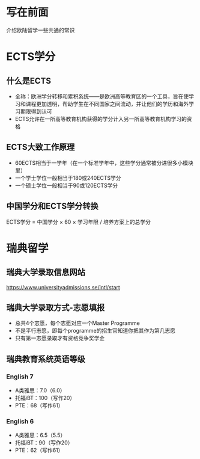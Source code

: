 # 写在前面

介绍欧陆留学一些共通的常识

# ECTS学分

## 什么是ECTS

* 全称：欧洲学分转移和累积系统——是欧洲高等教育区的一个工具，旨在使学习和课程更加透明，帮助学生在不同国家之间流动，并让他们的学历和海外学习期限得到认可
* ECTS允许在一所高等教育机构获得的学分计入另一所高等教育机构学习的资格

## ECTS大致工作原理

* 60ECTS相当于一学年（在一个标准学年中，这些学分通常被分进很多小模块里）
* 一个学士学位一般相当于180或240ECTS学分
* 一个硕士学位一般相当于90或120ECTS学分

## 中国学分和ECTS学分转换

ECTS学分 = 中国学分 × 60 × 学习年限 / 培养方案上的总学分

# 瑞典留学

## 瑞典大学录取信息网站

https://www.universityadmissions.se/intl/start

## 瑞典大学录取方式-志愿填报

* 总共4个志愿，每个志愿对应一个Master Programme
* 不是平行志愿，即每个programme的招生官知道你把其作为第几志愿
* 只有第一志愿录取才有资格竞争奖学金

## 瑞典教育系统英语等级

### English 7

* A类雅思：7.0（6.0）
* 托福iBT：100（写作20）
* PTE：68（写作61）

### English 6

* A类雅思：6.5（5.5）
* 托福iBT：90（写作20）
* PTE：62（写作61）
